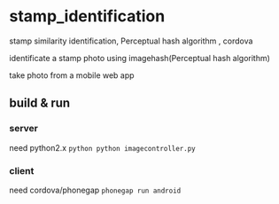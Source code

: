 # stamp_identification
stamp similarity identification, Perceptual hash algorithm , cordova

identificate a stamp photo using imagehash(Perceptual hash algorithm)

take photo from a mobile web app


## build & run

### server

need python2.x
`python python imagecontroller.py`

### client 

 need cordova/phonegap
 ``phonegap run android``




